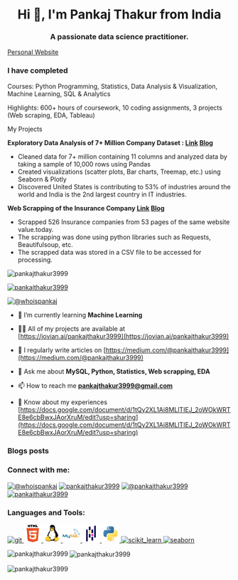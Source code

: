 <h1 align="center">Hi 👋, I'm Pankaj Thakur from India</h1>
<h3 align="center">A passionate data science practitioner.</h3>

[Personal Website](https://pankajthakur3999.github.io/PankajThakur.github.io/)

### I have completed

Courses: Python Programming, Statistics, Data Analysis & Visualization, Machine Learning, SQL & Analytics

Highlights: 600+ hours of coursework, 10 coding assignments, 3 projects (Web scraping, EDA, Tableau)

My Projects

**Exploratory Data Analysis of  7+ Million Company Dataset : [Link](https://jovian.ai/pankajthakur3999/eda-company-datasets) [Blog](https://blog.jovian.ai/exploratory-data-analysis-on-company-datasets-c331beaa28d0)**

* Cleaned data for 7+ million containing 11 columns and analyzed data by taking a sample of 10,000 rows using Pandas
* Created visualizations (scatter plots, Bar charts, Treemap, etc.) using Seaborn & Plotly
* Discovered United States is contributing to 53% of industries around the world and India is the 2nd largest country in IT industries.

**Web Scrapping of the Insurance Company [Link](https://jovian.ai/pankajthakur3999/web-scrapping-of-top-insurance-companies) [Blog](https://blog.jovian.ai/web-scraping-top-insurance-companies-using-python-and-beautifulsoup-9ec83bc5ab57)**

* Scrapped 526 Insurance companies from 53 pages of the same website value.today.
* The scrapping was done using python libraries such as Requests, Beautifulsoup, etc.
* The scrapped data was stored in a CSV file to be accessed for processing.


<p align="left"> <img src="https://komarev.com/ghpvc/?username=pankajthakur3999&label=Profile%20views&color=0e75b6&style=flat" alt="pankajthakur3999" /> </p>

<p align="left"> <a href="https://github.com/ryo-ma/github-profile-trophy"><img src="https://github-profile-trophy.vercel.app/?username=pankajthakur3999" alt="pankajthakur3999" /></a> </p>



<p align="left"> <a href="https://twitter.com/@whoispankaj" target="blank"><img src="https://img.shields.io/twitter/follow/@whoispankaj?logo=twitter&style=for-the-badge" alt="@whoispankaj" /></a> </p>

- 🌱 I’m currently learning **Machine Learning**

- 👨‍💻 All of my projects are available at [https://jovian.ai/pankajthakur3999](https://jovian.ai/pankajthakur3999)

- 📝 I regularly write articles on [https://medium.com/@pankajthakur3999](https://medium.com/@pankajthakur3999)

- 💬 Ask me about **MySQL, Python, Statistics, Web scrapping, EDA**

- 📫 How to reach me **pankajthakur3999@gmail.com**

- 📄 Know about my experiences [https://docs.google.com/document/d/1tQy2XL1Ai8MLlTIEJ_2oWOkWRTE8e6cbBwxJAorXruM/edit?usp=sharing](https://docs.google.com/document/d/1tQy2XL1Ai8MLlTIEJ_2oWOkWRTE8e6cbBwxJAorXruM/edit?usp=sharing)

### Blogs posts
<!-- BLOG-POST-LIST:START -->
<!-- BLOG-POST-LIST:END -->

<h3 align="left">Connect with me:</h3>
<p align="left">
<a href="https://twitter.com/@whoispankaj" target="blank"><img align="center" src="https://raw.githubusercontent.com/rahuldkjain/github-profile-readme-generator/master/src/images/icons/Social/twitter.svg" alt="@whoispankaj" height="30" width="40" /></a>
<a href="https://linkedin.com/in/pankajthakur3999" target="blank"><img align="center" src="https://raw.githubusercontent.com/rahuldkjain/github-profile-readme-generator/master/src/images/icons/Social/linked-in-alt.svg" alt="pankajthakur3999" height="30" width="40" /></a>
<a href="https://medium.com/@pankajthakur3999" target="blank"><img align="center" src="https://raw.githubusercontent.com/rahuldkjain/github-profile-readme-generator/master/src/images/icons/Social/medium.svg" alt="@pankajthakur3999" height="30" width="40" /></a>
<a href="https://www.hackerrank.com/pankajthakur3999" target="blank"><img align="center" src="https://raw.githubusercontent.com/rahuldkjain/github-profile-readme-generator/master/src/images/icons/Social/hackerrank.svg" alt="pankajthakur3999" height="30" width="40" /></a>
</p>

<h3 align="left">Languages and Tools:</h3>
<p align="left"> <a href="https://git-scm.com/" target="_blank" rel="noreferrer"> <img src="https://www.vectorlogo.zone/logos/git-scm/git-scm-icon.svg" alt="git" width="40" height="40"/> </a> <a href="https://www.w3.org/html/" target="_blank" rel="noreferrer"> <img src="https://raw.githubusercontent.com/devicons/devicon/master/icons/html5/html5-original-wordmark.svg" alt="html5" width="40" height="40"/> </a> <a href="https://www.linux.org/" target="_blank" rel="noreferrer"> <img src="https://raw.githubusercontent.com/devicons/devicon/master/icons/linux/linux-original.svg" alt="linux" width="40" height="40"/> </a> <a href="https://www.mysql.com/" target="_blank" rel="noreferrer"> <img src="https://raw.githubusercontent.com/devicons/devicon/master/icons/mysql/mysql-original-wordmark.svg" alt="mysql" width="40" height="40"/> </a> <a href="https://pandas.pydata.org/" target="_blank" rel="noreferrer"> <img src="https://raw.githubusercontent.com/devicons/devicon/2ae2a900d2f041da66e950e4d48052658d850630/icons/pandas/pandas-original.svg" alt="pandas" width="40" height="40"/> </a> <a href="https://www.python.org" target="_blank" rel="noreferrer"> <img src="https://raw.githubusercontent.com/devicons/devicon/master/icons/python/python-original.svg" alt="python" width="40" height="40"/> </a> <a href="https://scikit-learn.org/" target="_blank" rel="noreferrer"> <img src="https://upload.wikimedia.org/wikipedia/commons/0/05/Scikit_learn_logo_small.svg" alt="scikit_learn" width="40" height="40"/> </a> <a href="https://seaborn.pydata.org/" target="_blank" rel="noreferrer"> <img src="https://seaborn.pydata.org/_images/logo-mark-lightbg.svg" alt="seaborn" width="40" height="40"/> </a> </p>

<p><img align="left" src="https://github-readme-stats.vercel.app/api/top-langs?username=pankajthakur3999&show_icons=true&locale=en&layout=compact" alt="pankajthakur3999" /></p>

<p>&nbsp;<img align="center" src="https://github-readme-stats.vercel.app/api?username=pankajthakur3999&show_icons=true&locale=en" alt="pankajthakur3999" /></p>

<p><img align="center" src="https://github-readme-streak-stats.herokuapp.com/?user=pankajthakur3999&" alt="pankajthakur3999" /></p>
